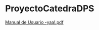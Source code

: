 # ProyectoCatedraDPS
[Manual de Usuario -yaa!.pdf](https://github.com/Jaredromero1/ProyectoCatedraDPS/files/11114321/Manual.de.Usuario.-yaa.pdf)
